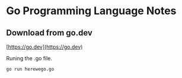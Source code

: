 # Go Programming Language Notes

## Download from go.dev

[https://go.dev](https://go.dev)

Runing the .go file.

```shell
go run herewego.go
```